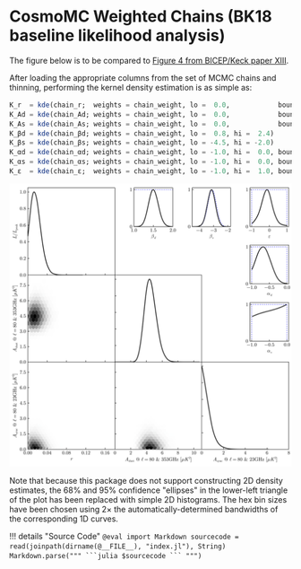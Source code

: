 # CosmoMC Weighted Chains (BK18 baseline likelihood analysis)

The figure below is to be compared to [Figure 4 from BICEP/Keck paper XIII](http://bicepkeck.org/figures/bk-xiii.html).

After loading the appropriate columns from the set of MCMC chains and thinning, performing the kernel density estimation
is as simple as:

```julia
K_r  = kde(chain_r;  weights = chain_weight, lo =  0.0,            boundary = :closedleft)
K_Ad = kde(chain_Ad; weights = chain_weight, lo =  0.0,            boundary = :closedleft)
K_As = kde(chain_As; weights = chain_weight, lo =  0.0,            boundary = :closedleft)
K_βd = kde(chain_βd; weights = chain_weight, lo =  0.8, hi =  2.4)
K_βs = kde(chain_βs; weights = chain_weight, lo = -4.5, hi = -2.0)
K_αd = kde(chain_αd; weights = chain_weight, lo = -1.0, hi =  0.0, boundary = :closed)
K_αs = kde(chain_αs; weights = chain_weight, lo = -1.0, hi =  0.0, boundary = :closed)
K_ε  = kde(chain_ε;  weights = chain_weight, lo = -1.0, hi =  1.0, boundary = :closed)
```

![](index.svg)

Note that because this package does not support constructing 2D density estimates, the 68% and 95% confidence
"ellipses" in the lower-left triangle of the plot has been replaced with simple 2D histograms.
The hex bin sizes have been chosen using 2× the automatically-determined bandwidths of the corresponding 1D curves.

!!! details "Source Code"
    ````@eval
    import Markdown
    sourcecode = read(joinpath(dirname(@__FILE__), "index.jl"), String)
    Markdown.parse("""
    ```julia
    $sourcecode
    ```
    """)
    ````
